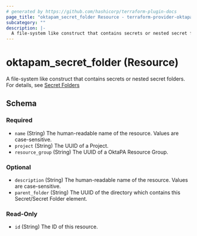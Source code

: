 ```yaml
---
# generated by https://github.com/hashicorp/terraform-plugin-docs
page_title: "oktapam_secret_folder Resource - terraform-provider-oktapam"
subcategory: ""
description: |-
  A file-system like construct that contains secrets or nested secret folders. For details, see Secret Folders https://help.okta.com/okta_help.htm?type=oie&id=ext-pam-secrets-folder
---
```


# oktapam_secret_folder (Resource)

A file-system like construct that contains secrets or nested secret folders. For details, see [Secret Folders](https://help.okta.com/okta_help.htm?type=oie&id=ext-pam-secrets-folder)



<!-- schema generated by tfplugindocs -->
## Schema

### Required

- `name` (String) The human-readable name of the resource. Values are case-sensitive.
- `project` (String) The UUID of a Project.
- `resource_group` (String) The UUID of a OktaPA Resource Group.

### Optional

- `description` (String) The human-readable name of the resource. Values are case-sensitive.
- `parent_folder` (String) The UUID of the directory which contains this Secret/Secret Folder element.

### Read-Only

- `id` (String) The ID of this resource.


